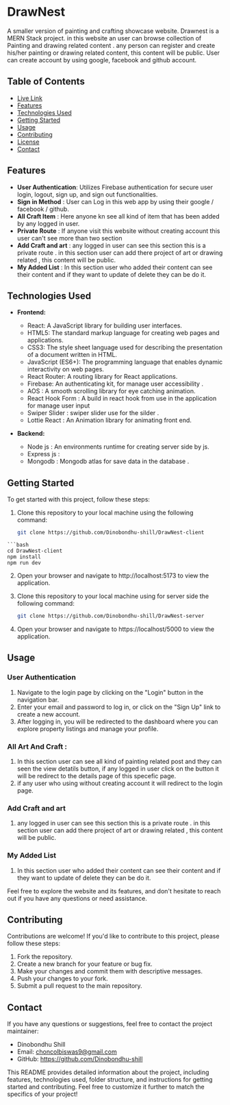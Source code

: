 # DrawNest

A smaller version of painting and crafting showcase website. Drawnest is a MERN Stack project. in this website an user can browse collection of Painting and drawing related content . any person can register and create his/her painting or drawing related content, this content will be public. User can create account by using google, facebook and github account.



## Table of Contents
- [Live Link](https://draw-nest.web.app/)
- [Features](#features)
- [Technologies Used](#technologies-used)
- [Getting Started](#getting-started)
- [Usage](#usage)
- [Contributing](#contributing)
- [License](#license)
- [Contact](#contact)



## Features
- **User Authentication**: Utilizes Firebase authentication for secure user login, logout, sign up, and sign out functionalities.
- **Sign in Method** : User can Log in this web app by using their google / facebook / github.
- **All Craft Item** : Here anyone kn see all kind of item that has been added by any logged in user.
- **Private Route** : If anyone visit this website without creating account this user can't see more than two section
- **Add Craft and art** : any logged in user can see this section this is a private route . in this section user can add there project of art or drawing related , this content will be public. 
- **My Added List** : In this section user who added  their content can see their content and if they want to update of delete they can be do it.


## Technologies Used

- **Frontend:**
  - React: A JavaScript library for building user interfaces.
  - HTML5: The standard markup language for creating web pages and applications.
  - CSS3: The style sheet language used for describing the presentation of a document written in HTML.
  - JavaScript (ES6+): The programming language that enables dynamic interactivity on web pages.
  - React Router: A routing library for React applications.
  - Firebase: An authenticating kit, for manage user accessibility .
  - AOS : A smooth scrolling library for eye catching animation.
  - React Hook Form : A build in react hook from use in the application for manage user input
  - Swiper Slider : swiper slider use for the silder .
  - Lottie React :  An Animation library for animating front end.

- **Backend:**
  - Node js : An environments runtime for creating server side by js.
  - Express js : 
  - Mongodb : Mongodb atlas for save data in the database .

## Getting Started

To get started with this project, follow these steps:

1. Clone this repository to your local machine using the following command:

   ```bash
   git clone https://github.com/Dinobondhu-shill/DrawNest-client
```
```bash
cd DrawNest-client
npm install
npm run dev

```
2. Open your browser and navigate to http://localhost:5173 to view the application.

3. Clone this repository to your local machine using for server side the following command:

   ```bash
   git clone https://github.com/Dinobondhu-shill/DrawNest-server
    ```



5. Open your browser and navigate to https://localhost/5000 to view the application.


## Usage


### User Authentication

1. Navigate to the login page by clicking on the "Login" button in the navigation bar.
2. Enter your email and password to log in, or click on the "Sign Up" link to create a new account.
3. After logging in, you will be redirected to the dashboard where you can explore property listings and manage your profile.



### All Art And Craft :
1. In this section user can see all kind of painting related post and they can seen the view detatils button, if any logged in user click on the button it will be redirect to the details page of this specefic page.
2. if any user who using without creating account it will redirect to the login page.



### Add Craft and art
1.  any logged in user can see this section this is a private route . in this section user can add there project of art or drawing related , this content will be public.


### My Added List

1. In this section user who added  their content can see their content and if they want to update of delete they can be do it.

Feel free to explore the website and its features, and don't hesitate to reach out if you have any questions or need assistance.


## Contributing

Contributions are welcome! If you'd like to contribute to this project, please follow these steps:

1. Fork the repository.
2. Create a new branch for your feature or bug fix.
3. Make your changes and commit them with descriptive messages.
4. Push your changes to your fork.
5. Submit a pull request to the main repository.


## Contact

If you have any questions or suggestions, feel free to contact the project maintainer:

- Dinobondhu Shill
- Email: choncolbiswas9@gmail.com
- GitHub: https://github.com/Dinobondhu-shill

This README provides detailed information about the project, including features, technologies used, folder structure, and instructions for getting started and contributing. Feel free to customize it further to match the specifics of your project!

